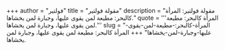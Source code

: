 +++
author = "فولتير"
title = "مقولة فولتير"
description = "مقولة فولتير: المرأة كالبحر: مطيعة لمن يقوى عليها، وجبارة لمن يخشاها."
quote = '''المرأة كالبحر: مطيعة لمن يقوى عليها، وجبارة لمن يخشاها.''' 
slug = "المرأة-كالبحر:-مطيعة-لمن-يقوى-عليها-وجبارة-لمن-يخشاها"
+++
المرأة كالبحر: مطيعة لمن يقوى عليها، وجبارة لمن يخشاها.
